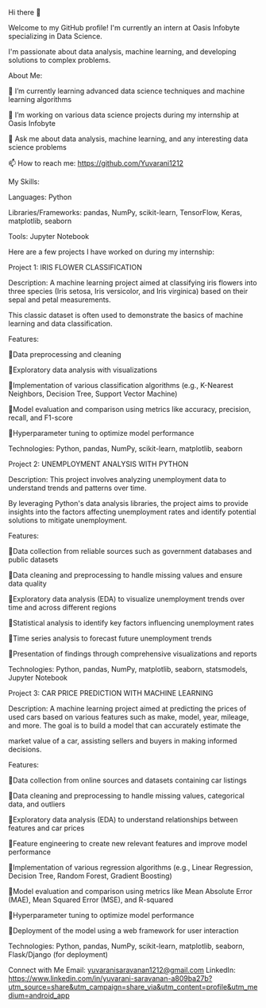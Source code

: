 Hi there 👋

Welcome to my GitHub profile! I'm currently an intern at Oasis Infobyte specializing in Data Science. 

I'm passionate about data analysis, machine learning, and developing solutions to complex problems.

About Me:

🌱 I’m currently learning advanced data science techniques and machine learning algorithms

🔭 I’m working on various data science projects during my internship at Oasis Infobyte

💬 Ask me about data analysis, machine learning, and any interesting data science problems

📫 How to reach me: https://github.com/Yuvarani1212

My Skills:

Languages: Python

Libraries/Frameworks: pandas, NumPy, scikit-learn, TensorFlow, Keras, matplotlib, seaborn

Tools: Jupyter Notebook

Here are a few projects I have worked on during my internship:

Project 1: IRIS FLOWER CLASSIFICATION

Description: A machine learning project aimed at classifying iris flowers into three species (Iris setosa, Iris versicolor, and Iris virginica) based on their sepal and petal measurements. 

This classic dataset is often used to demonstrate the basics of machine learning and data classification.

Features:

📍Data preprocessing and cleaning

📍Exploratory data analysis with visualizations

📍Implementation of various classification algorithms (e.g., K-Nearest Neighbors, Decision Tree, Support Vector Machine)

📍Model evaluation and comparison using metrics like accuracy, precision, recall, and F1-score

📍Hyperparameter tuning to optimize model performance

Technologies: Python, pandas, NumPy, scikit-learn, matplotlib, seaborn

Project 2: UNEMPLOYMENT ANALYSIS WITH PYTHON

Description: This project involves analyzing unemployment data to understand trends and patterns over time. 

By leveraging Python's data analysis libraries, the project aims to provide insights into the factors affecting unemployment rates and identify potential solutions to mitigate unemployment.

Features:

📍Data collection from reliable sources such as government databases and public datasets

📍Data cleaning and preprocessing to handle missing values and ensure data quality

📍Exploratory data analysis (EDA) to visualize unemployment trends over time and across different regions

📍Statistical analysis to identify key factors influencing unemployment rates

📍Time series analysis to forecast future unemployment trends

📍Presentation of findings through comprehensive visualizations and reports

Technologies: Python, pandas, NumPy, matplotlib, seaborn, statsmodels, Jupyter Notebook

Project 3: CAR PRICE PREDICTION WITH MACHINE LEARNING

Description: A machine learning project aimed at predicting the prices of used cars based on various features such as make, model, year, mileage, and more. The goal is to build a model that can accurately estimate the

market value of a car, assisting sellers and buyers in making informed decisions.

Features:

📍Data collection from online sources and datasets containing car listings

📍Data cleaning and preprocessing to handle missing values, categorical data, and outliers

📍Exploratory data analysis (EDA) to understand relationships between features and car prices

📍Feature engineering to create new relevant features and improve model performance

📍Implementation of various regression algorithms (e.g., Linear Regression, Decision Tree, Random Forest, Gradient Boosting)

📍Model evaluation and comparison using metrics like Mean Absolute Error (MAE), Mean Squared Error (MSE), and R-squared

📍Hyperparameter tuning to optimize model performance

📍Deployment of the model using a web framework for user interaction

Technologies: Python, pandas, NumPy, scikit-learn, matplotlib, seaborn, Flask/Django (for deployment)

Connect with Me
Email: yuvaranisaravanan1212@gmail.com
LinkedIn: https://www.linkedin.com/in/yuvarani-saravanan-a809ba27b?utm_source=share&utm_campaign=share_via&utm_content=profile&utm_medium=android_app
